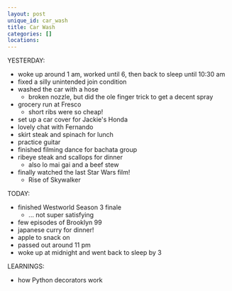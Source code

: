 ```yaml
---
layout: post
unique_id: car_wash
title: Car Wash
categories: []
locations: 
---
```


YESTERDAY:
* woke up around 1 am, worked until 6, then back to sleep until 10:30 am
* fixed a silly unintended join condition
* washed the car with a hose
  * broken nozzle, but did the ole finger trick to get a decent spray
* grocery run at Fresco
  * short ribs were so cheap!
* set up a car cover for Jackie's Honda
* lovely chat with Fernando
* skirt steak and spinach for lunch
* practice guitar
* finished filming dance for bachata group
* ribeye steak and scallops for dinner
  * also lo mai gai and a beef stew
* finally watched the last Star Wars film!
  * Rise of Skywalker

TODAY:
* finished Westworld Season 3 finale
  * ... not super satisfying
* few episodes of Brooklyn 99
* japanese curry for dinner!
* apple to snack on
* passed out around 11 pm
* woke up at midnight and went back to sleep by 3

LEARNINGS:
* how Python decorators work
